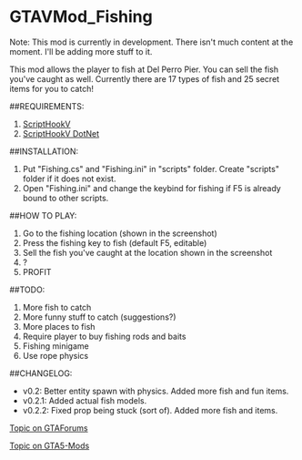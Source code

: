 # GTAVMod_Fishing
Note: This mod is currently in development. There isn't much content at the moment. I'll be adding more stuff to it.

This mod allows the player to fish at Del Perro Pier. You can sell the fish you've caught as well. Currently there are 17 types of fish and 25 secret items for you to catch!

##REQUIREMENTS:
1. [ScriptHookV](http://gtaforums.com/topic/788343-vrel-script-hook-v/)
2. [ScriptHookV DotNet](http://gtaforums.com/topic/789907-vrel-community-script-hook-v-net)

##INSTALLATION:
1. Put "Fishing.cs" and "Fishing.ini" in "scripts" folder. Create "scripts" folder if it does not exist. 
2. Open "Fishing.ini" and change the keybind for fishing if F5 is already bound to other scripts. 

##HOW TO PLAY:
1. Go to the fishing location (shown in the screenshot)
2. Press the fishing key to fish (default F5, editable)
3. Sell the fish you've caught at the location shown in the screenshot
4. ?
5. PROFIT

##TODO:
1. More fish to catch 
2. More funny stuff to catch (suggestions?) 
3. More places to fish 
4. Require player to buy fishing rods and baits 
5. Fishing minigame 
6. Use rope physics 

##CHANGELOG:
- v0.2: Better entity spawn with physics. Added more fish and fun items. 
- v0.2.1: Added actual fish models. 
- v0.2.2: Fixed prop being stuck (sort of). Added more fish and items.

[Topic on GTAForums](http://www.gtaforums.com/topic/796967-vwip-fishing-mod)

[Topic on GTA5-Mods](https://www.gta5-mods.com/scripts/fishing-mod-libertylocked)
